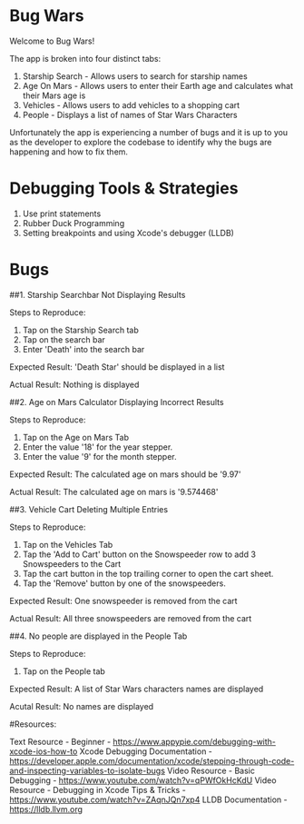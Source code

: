 #  Bug Wars

Welcome to Bug Wars! 

The app is broken into four distinct tabs:

1. Starship Search - Allows users to search for starship names
2. Age On Mars - Allows users to enter their Earth age and calculates what their Mars age is
3. Vehicles - Allows users to add vehicles to a shopping cart
4. People - Displays a list of names of Star Wars Characters

Unfortunately the app is experiencing a number of bugs and it is up to you as the developer to explore the codebase to identify why the bugs are happening and how to fix them.

# Debugging Tools & Strategies

1. Use print statements
2. Rubber Duck Programming
3. Setting breakpoints and using Xcode's debugger (LLDB)

# Bugs

##1. Starship Searchbar Not Displaying Results

Steps to Reproduce:
1. Tap on the Starship Search tab
2. Tap on the search bar
3. Enter 'Death' into the search bar

Expected Result: 'Death Star' should be displayed in a list

Actual Result: Nothing is displayed  

##2. Age on Mars Calculator Displaying Incorrect Results 

Steps to Reproduce: 
1. Tap on the Age on Mars Tab
2. Enter the value '18' for the year stepper.
3. Enter the value '9' for the month stepper.

Expected Result: The calculated age on mars should be '9.97'

Actual Result: The calculated age on mars is '9.574468'

##3. Vehicle Cart Deleting Multiple Entries

Steps to Reproduce: 
1. Tap on the Vehicles Tab
2. Tap the 'Add to Cart' button on the Snowspeeder row to add 3 Snowspeeders to the Cart
3. Tap the cart button in the top trailing corner to open the cart sheet.
4. Tap the 'Remove' button by one of the snowspeeders.

Expected Result: One snowspeeder is removed from the cart

Actual Result: All three snowspeeders are removed from the cart

##4. No people are displayed in the People Tab

Steps to Reproduce:
1. Tap on the People tab

Expected Result: A list of Star Wars characters names are displayed

Acutal Result: No names are displayed

#Resources: 

Text Resource - Beginner - https://www.appypie.com/debugging-with-xcode-ios-how-to
Xcode Debugging Documentation - https://developer.apple.com/documentation/xcode/stepping-through-code-and-inspecting-variables-to-isolate-bugs
Video Resource - Basic Debugging - https://www.youtube.com/watch?v=qPWfOkHcKdU
Video Resource - Debugging in Xcode Tips & Tricks - https://www.youtube.com/watch?v=ZAqnJQn7xp4
LLDB Documentation - https://lldb.llvm.org
